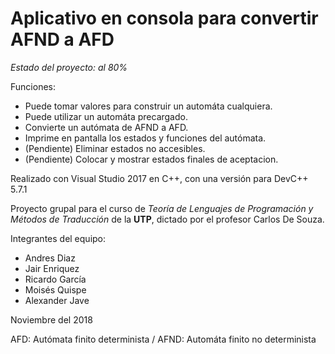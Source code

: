 # Aplicativo en consola para convertir AFND a AFD

*Estado del proyecto: al 80%*

Funciones:
- Puede tomar valores para construir un automáta cualquiera.
- Puede utilizar un automáta precargado.
- Convierte un autómata de AFND a AFD.
- Imprime en pantalla los estados y funciones del autómata.
- (Pendiente) Eliminar estados no accesibles.
- (Pendiente) Colocar y mostrar estados finales de aceptacion.

Realizado con Visual Studio 2017 en C++, con una versión para DevC++ 5.7.1

Proyecto grupal para el curso de *Teoría de Lenguajes de Programación y Métodos de Traducción* de la **UTP**, dictado por el profesor Carlos De Souza.

Integrantes del equipo:

- Andres Diaz
- Jair Enriquez
- Ricardo García
- Moisés Quispe
- Alexander Jave

Noviembre del 2018

AFD: Autómata finito determinista / AFND: Automáta finito no determinista

